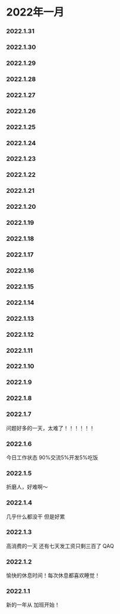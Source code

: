 # 2022年一月

### 2022.1.31

### 2022.1.30 

### 2022.1.29 

### 2022.1.28 

### 2022.1.27
 
### 2022.1.26 

### 2022.1.25 

### 2022.1.24 

### 2022.1.23 

### 2022.1.22 

### 2022.1.21

### 2022.1.20 

### 2022.1.19
 
### 2022.1.18

### 2022.1.17  

### 2022.1.16

### 2022.1.15

### 2022.1.14

### 2022.1.13

### 2022.1.12

### 2022.1.11

### 2022.1.10

### 2022.1.9
 
### 2022.1.8

### 2022.1.7
问题好多的一天，太难了！！！！！！
### 2022.1.6
今日工作状态 90%交流5%开发5%吃饭
### 2022.1.5
折磨人，好难啊～
### 2022.1.4
几乎什么都没干 但是好累
### 2022.1.3
高消费的一天 还有七天发工资只剩三百了 QAQ
### 2022.1.2
愉快的休息时间！每次休息都喜欢睡觉！ 
### 2022.1.1
新的一年从 加班开始！
